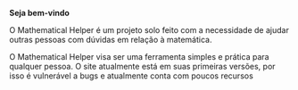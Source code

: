 **Seja bem-vindo**

O Mathematical Helper é um projeto solo feito com a necessidade de ajudar outras pessoas com dúvidas em relação à matemática.

O Mathematical Helper visa ser uma ferramenta simples e prática para qualquer pessoa.  O site atualmente está em suas primeiras versões, por isso é vulnerável a bugs e atualmente conta com poucos recursos 
